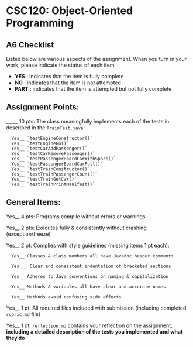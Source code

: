 # CSC120: Object-Oriented Programming
## A6 Checklist

Listed below are various aspects of the assignment.  When you turn in your work, please indicate the status of each item

- **YES** : indicates that the item is fully complete
- **NO** : indicates that the item is not attempted
- **PART** : indicates that the item is attempted but not fully complete


## Assignment Points:

_____ 10 pts: The class meaningfully implements each of the tests in described in the `TrainTest.java`:

      Yes__ `testEngineConstructor()`
      Yes__ `testEngineGo()`
      Yes__ `testCarAddPassenger()`
      Yes__ `testCarRemovePassenger()`
      Yes__ `testPassengerBoardCarWithSpace()`
      Yes__ `testPassengerBoardCarFull()`
      Yes__ `testTrainConstructor()`
      Yes__ `testTrainPassengerCount()`
      Yes__ `testTrainGetCar()`
      Yes__ `testTrainPrintManifest()`

## General Items:

Yes__ 4 pts: Programs compile without errors or warnings

Yes__ 2 pts: Executes fully & consistently without crashing (exception/freeze)

Yes__ 2 pt: Complies with style guidelines (missing items 1 pt each):

      Yes__ Classes & class members all have Javadoc header comments

      Yes___ Clear and consistent indentation of bracketed sections

      Yes__ Adheres to Java conventions on naming & capitalization

      Yes__ Methods & variables all have clear and accurate names

      Yes__ Methods avoid confusing side effects

Yes__ 1 pt: All required files included with submission (including completed `rubric.md` file)

Yes__ 1 pt: `reflection.md` contains your reflection on the assignment, **including a detailed description of the tests you implemented and what they do**
